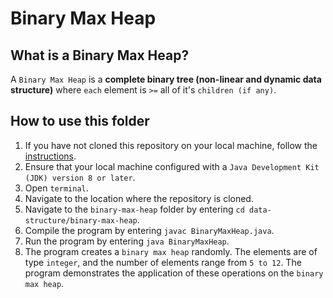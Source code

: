 # Binary Max Heap

## What is a Binary Max Heap?
A `Binary Max Heap` is a **complete binary tree (non-linear and dynamic data structure)** where `each` element is `>=` all of it's `children (if any)`.

## How to use this folder
1. If you have not cloned this repository on your local machine, follow the [instructions](https://github.com/shumarb/notes-and-code#how-to-use-this-repository).
2. Ensure that your local machine configured with a `Java Development Kit (JDK) version 8 or later`.
3. Open `terminal`.
4. Navigate to the location where the repository is cloned.
5. Navigate to the `binary-max-heap` folder by entering `cd data-structure/binary-max-heap`.
6. Compile the program by entering `javac BinaryMaxHeap.java`.
7. Run the program by entering `java BinaryMaxHeap`.
8. The program creates a `binary max heap` randomly. The elements are of type `integer`, and the number of elements range from `5 to 12`. The program demonstrates the application of these operations on the `binary max heap`.
